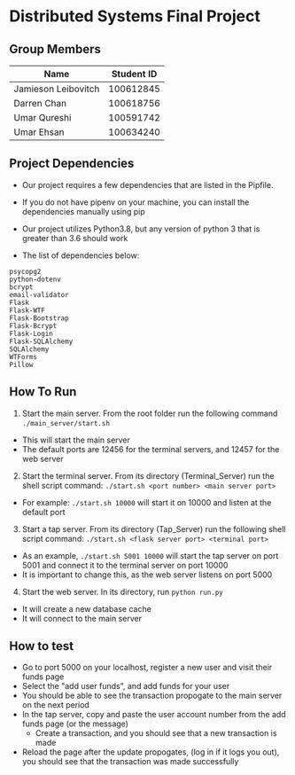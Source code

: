 # Distributed Systems Final Project

## Group Members

| Name                | Student ID |
| ------------------- | ---------- |
| Jamieson Leibovitch | 100612845  |
| Darren Chan         | 100618756  |
| Umar Qureshi        | 100591742  |
| Umar Ehsan          | 100634240  |

## Project Dependencies

* Our project requires a few dependencies that are listed in the Pipfile. 
* If you do not have pipenv on your machine, you can install the dependencies manually using pip
* Our project utilizes Python3.8, but any version of python 3 that is greater than 3.6 should work

* The list of dependencies below:
```
psycopg2
python-dotenv
bcrypt
email-validator
Flask
Flask-WTF
Flask-Bootstrap
Flask-Bcrypt
Flask-Login
Flask-SQLAlchemy
SQLAlchemy
WTForms
Pillow
```

## How To Run

1. Start the main server. From the root folder run the following command `./main_server/start.sh`
  * This will start the main server
  * The default ports are 12456 for the terminal servers, and 12457 for the web server
2. Start the terminal server. From its directory (Terminal_Server) run the shell script command: `./start.sh <port number> <main server port>`
 * For example: `./start.sh 10000` will start it on 10000 and listen at the default port
3. Start a tap server. From its directory (Tap_Server) run the following shell script command: `./start.sh <flask server port> <terminal port>`
  * As an example, `./start.sh 5001 10000` will start the tap server on port 5001 and connect it to the terminal server on port 10000
  * It is important to change this, as the web server listens on port 5000
4. Start the web server. In its directory, run `python run.py`
  * It will create a new database cache
  * It will connect to the main server

## How to test

* Go to port 5000 on your localhost, register a new user and visit their funds page
* Select the "add user funds", and add funds for your user
* You should be able to see the transaction propogate to the main server on the next period
* In the tap server, copy and paste the user account number from the add funds page (or the message)
  * Create a transaction, and you should see that a new transaction is made
* Reload the page after the update propogates, (log in if it logs you out), you should see that the transaction was made successfully
